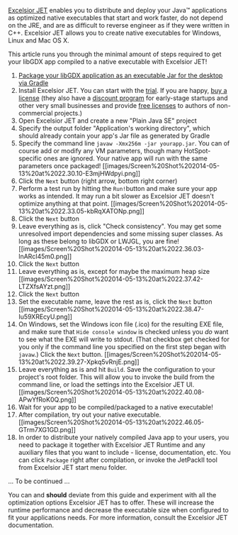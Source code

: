 [Excelsior JET](http://www.excelsiorjet.com/) enables you to distribute and deploy your Java™ applications as optimized native executables that start and work faster, do not depend on the JRE, and are as difficult to reverse engineer as if they were written in C++. Excelsior JET allows you to create native executables for Windows, Linux and Mac OS X.

This article runs you through the minimal amount of steps required to get your libGDX app compiled to a native executable with Excelsior JET!

1. [Package your libGDX application as an executable Jar for the desktop via Gradle](https://github.com/libgdx/libgdx/wiki/Gradle-on-the-Commandline#packaging-for-the-desktop)
2. Install Excelsior JET. You can start with the [trial](http://www.excelsiorjet.com/evaluate). If you are happy, [buy a license](http://www.excelsiorjet.com/buy) (they also have a [discount program](http://www.excelsiorjet.com/micro) for early-stage startups and other very small businesses and provide [free licenses](http://www.excelsiorjet.com/free) to authors of non-commercial projects.)
3. Open Excelsior JET and create a new "Plain Java SE" project
4. Specify the output folder "Application's working directory", which should already contain your app's Jar file as generated by Gradle
5. Specify the command line `javaw -Xmx256m -jar yourapp.jar`. You can of course add or modify any VM parameters, though many HotSpot-specific ones are ignored. Your native app will run with the same parameters once packaged!
[[images/Screen%20Shot%202014-05-13%20at%2022.30.10-E3mjHWdpyi.png]]
6. Click the `Next` button (right arrow, bottom right corner)
7. Perform a test run by hitting the `Run!`button and make sure your app works as intended. It may run a bit slower as Excelsior JET doesn't optimize anything at that point.
[[images/Screen%20Shot%202014-05-13%20at%2022.33.05-kbRqXATONp.png]]
8. Click the `Next` button
9. Leave everything as is, click "Check consistency". You may get some unresolved import dependencies and some missing super classes. As long as these belong to libGDX or LWJGL, you are fine!
[[images/Screen%20Shot%202014-05-13%20at%2022.36.03-lnARcI45m0.png]]
10. Click the `Next` button
11. Leave everything as is, except for maybe the maximum heap size
[[images/Screen%20Shot%202014-05-13%20at%2022.37.42-LTZXfsAYzt.png]]
12. Click the `Next` button
13. Set the executable name, leave the rest as is, click the `Next` button
[[images/Screen%20Shot%202014-05-13%20at%2022.38.47-Iu59XREcyU.png]]
14. On Windows, set the Windows icon file (.ico) for the resulting EXE file, and make sure that `Hide console window` is checked unless you *do* want to see what the EXE will write to stdout. (That checkbox  get checked for you only if the command line you specified on the first step began with `javaw`.) Click the `Next` button.
[[images/Screen%20Shot%202014-05-13%20at%2022.39.27-Xpkq5vRnjE.png]]
15. Leave everything as is and hit `Build`. Save the configuration to your project's root folder. This will allow you to invoke the build from the command line, or load the settings into the Excelsior JET UI.
[[images/Screen%20Shot%202014-05-13%20at%2022.40.08-APwYfRoK0Q.png]]
16. Wait for your app to be compiled/packaged to a native executable!
17. After compilation, try out your native executable.
[[images/Screen%20Shot%202014-05-13%20at%2022.46.05-GTrm7XG1GD.png]]
18. In order to distribute your natively compiled Java app to your users, you need to package it together with Excelsior JET Runtime and any auxiliary files that you want to include - license, documentation, etc. You can click `Package` right after compilation, or invoke the JetPackII tool from Excelsior JET start menu folder.

... To be continued ...

You can and **should** deviate from this guide and experiment with all the optimization options Excelsior JET has to offer. These will increase the runtime performance and decrease the executable size when configured to fit your applications needs. For more information, consult the Excelsior JET documentation.